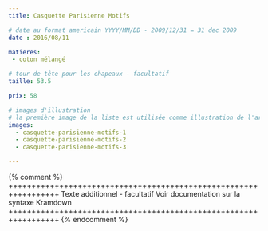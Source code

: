 ```yaml
---
title: Casquette Parisienne Motifs

# date au format americain YYYY/MM/DD - 2009/12/31 = 31 dec 2009
date : 2016/08/11

matieres:
 - coton mélangé

# tour de tête pour les chapeaux - facultatif
taille: 53.5

prix: 58

# images d'illustration
# la première image de la liste est utilisée comme illustration de l'article dans les pages de listing.
images:
  - casquette-parisienne-motifs-1
  - casquette-parisienne-motifs-2
  - casquette-parisienne-motifs-3

---
```

{% comment %} +++++++++++++++++++++++++++++++++++++++++++++++++++++++++++++++++
              Texte additionnel - facultatif
              Voir documentation sur la syntaxe Kramdown
+++++++++++++++++++++++++++++++++++++++++++++++++++++++++++++++++ {% endcomment %}
